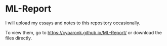 # ML-Report

I will upload my essays and notes to this repository occasionally. 

To view them, go to https://cyaaronk.github.io/ML-Report/ or download the files directly.
